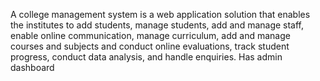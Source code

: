 A college management system is a web application solution that enables the institutes to add students, manage students, add and manage staff, enable online communication, manage curriculum, add and manage courses and subjects and conduct online evaluations, track student progress, conduct data analysis, and handle enquiries. Has admin dashboard
